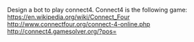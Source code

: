 Design a bot to play connect4.
Connect4 is the following game:
https://en.wikipedia.org/wiki/Connect_Four
http://www.connectfour.org/connect-4-online.php
http://connect4.gamesolver.org/?pos=
